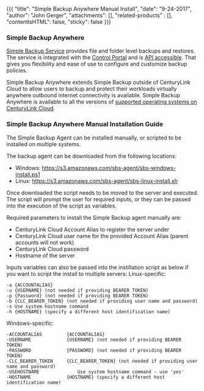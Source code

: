 {{{
  "title": "Simple Backup Anywhere Manual Install",
  "date": "9-24-2017",
  "author": "John Gerger",
  "attachments": [],
  "related-products" : [],
  "contentIsHTML": false,
  "sticky": false
}}}

### Simple Backup Anywhere

[Simple Backup Service](https://www.ctl.io/simple-backup-service/) provides file and folder level backups and restores. The service is integrated with the [Control Portal](https://control.ctl.io/) and is [API accessible](https://www.ctl.io/api-docs/v2/#simple-backup). That gives you flexibility and ease of use to configure and customize backup policies.

Simple Backup Anywhere extends Simple Backup outside of CenturyLink Cloud to allow users to backup and protect their workloads virtually anywhere outbound internet connectivity is available. Simple Backup Anywhere is available to all the versions of [supported operating systems on CenturyLink Cloud](../Support/supported-operating-systems.md).

### Simple Backup Anywhere Manual Installation Guide

The Simple Backup Agent can be installed manually, or scripted to be installed on multiple systems.

The backup agent can be downloaded from the following locations:

* Windows: https://s3.amazonaws.com/sbs-agent/sbs-windows-install.ps1
* Linux: https://s3.amazonaws.com/sbs-agent/sbs-linux-install.sh

Once downloaded the script needs to be moved to the server and executed. The script will prompt the user for required inputs, or they can be passed into the execution of the script as variables.

Required parameters to install the Simple Backup agent manually are:

* CenturyLink Cloud Account Alias to register the server under
* CenturyLink Cloud user name for the provided Account Alias (parent accounts will not work)
* CenturyLink Cloud password
* Hostname of the server

Inputs variables can also be passed into the instillation script as below if you want to script the install to multiple servers:
Linux-specific:
```
-a {ACCOUNTALIAS}
-u {USERNAME} (not needed if providing BEARER TOKEN)
-p {Password} (not needed if providing BEARER TOKEN)
-b {CLC_BEARER_TOKEN} (not needed if providing user name and password)
-s Use system hostname command
-h {HOSTNAME} (specify a different host identification name)
```
Windows-specific:
```
-ACCOUNTALIAS 		  {ACCOUNTALIAS}
-USERNAME     		  {USERNAME} (not needed if providing BEARER TOKEN)
-PASSWORD 		   	  {PASSWORD} (not needed if providing BEARER TOKEN)
-CLC_BEARER_TOKEN 	  {CLC_BEARER_TOKEN} (not needed if providing user name and password)
-USEHOSTNAME 			  Use system hostname command - use 'yes'
-HOSTNAME 			  {HOSTNAME} (specify a different host identification name)
```
